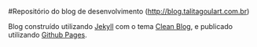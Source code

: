 #Repositório do blog de desenvolvimento (http://blog.talitagoulart.com.br)

Blog construído utilizando [Jekyll](http://jekyllrb.com/) com o tema [Clean Blog](http://ironsummitmedia.github.io/startbootstrap-clean-blog-jekyll/), e publicado utilizando [Github Pages](https://pages.github.com/).
